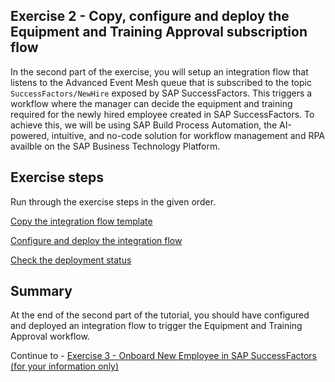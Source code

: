 
## Exercise 2 - Copy, configure and deploy the Equipment and Training Approval subscription flow

In the second part of the exercise, you will setup an integration flow that listens to the Advanced Event Mesh queue that is subscribed to the topic `SuccessFactors/NewHire` exposed by SAP SuccessFactors. This triggers a workflow where the manager can decide the equipment and training required for the newly hired employee created in SAP SuccessFactors. To achieve this, we will be using SAP Build Process Automation, the AI-powered, intuitive, and no-code solution for workflow management and RPA availble on the SAP Business Technology Platform.

## Exercise steps

Run through the exercise steps in the given order.

[Copy the integration flow template](ex21)

[Configure and deploy the integration flow](ex22)

[Check the deployment status](ex23)


## Summary

At the end of the second part of the tutorial, you should have configured and deployed an integration flow to trigger the Equipment and Training Approval workflow.

Continue to - [Exercise 3 - Onboard New Employee in SAP SuccessFactors (for your information only)](/exercises/ex3/README.md)
